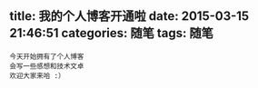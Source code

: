 title: 我的个人博客开通啦
date: 2015-03-15 21:46:51
categories: 随笔
tags: 随笔
---
	今天开始拥有了个人博客
	会写一些感想和技术文卓
	欢迎大家来哈 :）
